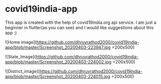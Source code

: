 # covid19india-app
This app is created with the help of covid19india.org api service.
I am just a beginner in flutter(as you can see) and I would like suggestions about this app :)

![Home image](https://github.com/dhruvrathod2000/covid19india-app/blob/master/Screenshot_20200403-223947.jpg =200x500)

![State_Image](https://github.com/dhruvrathod2000/covid19india-app/blob/master/Screenshot_20200403-224002.jpg =200x500)

![District_image](https://github.com/dhruvrathod2000/covid19india-app/blob/master/Screenshot_20200403-224015.jpg =200x500)
